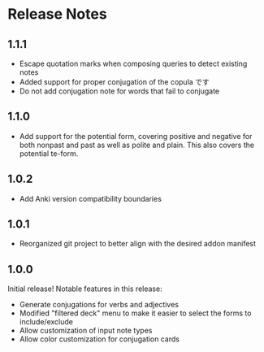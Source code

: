 # Release Notes

## 1.1.1

* Escape quotation marks when composing queries to detect existing notes
* Added support for proper conjugation of the copula です
* Do not add conjugation note for words that fail to conjugate

## 1.1.0

* Add support for the potential form, covering positive and negative for both nonpast and past as well as polite and plain. This also covers the potential te-form.

## 1.0.2

* Add Anki version compatibility boundaries

## 1.0.1

* Reorganized git project to better align with the desired addon manifest

## 1.0.0

Initial release! Notable features in this release:

* Generate conjugations for verbs and adjectives
* Modified "filtered deck" menu to make it easier to select the forms to include/exclude
* Allow customization of input note types
* Allow color customization for conjugation cards

